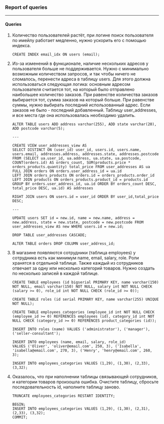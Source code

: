 ### Report of queries

---

#### Queries

1.  Количество пользователей растёт, при логине поиск пользователя по имейлу работает медленно, нужно ускорить его с помощью индекса.

        CREATE INDEX email_idx ON users (email);

2.  Из-за изменений в функционале, наличие нескольких адресов у пользователя больше не поддерживается.
    Нужно с минимально возможным количеством запросов, и так чтобы ничего не сломалось, перенести адреса в таблицу users. Для этого должна использоваться следующая логика:
    основным адресом пользователя считается тот, на который было отправлено наибольшее количество заказов.
    При равенстве количества заказов выбирается тот, сумма заказов на который больше. При равенстве суммы, нужно выбирать последний использованный адрес.
    Если заказов не было - последний добавленный.
    Таблицу user_addresses, и все места где она использовалась необходимо удалить.

        ALTER TABLE users ADD address varchar(255), ADD state varchar(20), ADD postcode varchar(5);

        ---

        CREATE VIEW user_addresses_view AS
        SELECT DISTINCT ON (user_id) user_id, users.id, users.name, users.email, addresses.address, addresses.state, addresses.postcode FROM (SELECT ua.user_id, ua.address, ua.state, ua.postcode, COUNT(orders.id) AS orders_count, SUM(products.price * orders_products.quantity) total_price FROM user_addresses AS ua
        FULL JOIN orders ON orders.user_address_id = ua.id
        LEFT JOIN orders_products ON orders.id = orders_products.order_id
        LEFT JOIN products ON orders_products.product_id = products.id GROUP BY orders.user_address_id, ua.id ORDER BY orders_count DESC, total_price DESC, ua.id) AS addresses

        RIGHT JOIN users ON users.id = user_id ORDER BY user_id,total_price DESC;

        ---

        UPDATE users SET id = new.id, name = new.name, address = new.address, state = new.state, postcode = new.postcode FROM user_addresses_view AS new WHERE users.id = new.id;

        DROP TABLE user_addresses CASCADE;

        ALTER TABLE orders DROP COLUMN user_address_id;

3.  В магазине появляются сотрудники (таблица employees) у сотрудника есть как минимум name, email, salary, role. Роли хранятся в отдельной таблице.
    Также каждый из сотрудников отвечает за одну или несколько категорий товаров. Нужно создать по несколько записей в каждой таблице.

        CREATE TABLE employees (id bigserial PRIMARY KEY, name varchar(150) NOT NULL, email varchar(150) NOT NULL, salary int NOT NULL CHECK (salary >= 0), role_id int NOT NULL CHECK (role_id >= 0));

        CREATE TABLE roles (id serial PRIMARY KEY, name varchar(255) UNIQUE NOT NULL);

        CREATE TABLE employees_categories (employee_id int NOT NULL CHECK (employee_id >= 0) REFERENCES employees (id), category_id int NOT NULL CHECK (category_id >= 0) REFERENCES product_categories (id));

        INSERT INTO roles (name) VALUES ('administrator'), ('manager'), ('seller-consultant');

        INSERT INTO employees (name, email, salary, role_id)
        VALUES ('Oliver', 'oliver@email.com', 250, 3), ('Isabella', 'isabella@email.com', 270, 3), ('Henry', 'henry@email.com', 260, 3);

        INSERT INTO employees_categories VALUES (1,29), (1,30), (2,33), (3,32);

4.  Оказалось, что при наполнении таблицы связывающей сотрудников, и категории товаров произошла ошибка. Очистите таблицу, сбросьте последовательность id, наполните таблицу заново.

        TRUNCATE employees_categories RESTART IDENTITY;

        BEGIN;
        INSERT INTO employees_categories VALUES (1,29), (1,30), (2,31), (2,33), (3,32);
        COMMIT;
